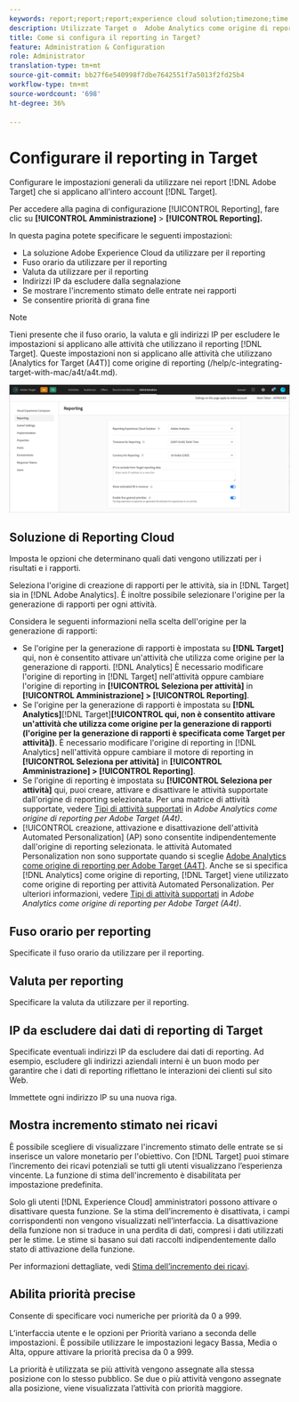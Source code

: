 ```yaml
---
keywords: report;report;report;experience cloud solution;timezone;time zone;currency;exclude IPs;Estimated lift in Revenue;Revenue;lift in Revenue;lift in Revenue;Experience Cloud solution;timezone;time zone;currency;exclude IPs;Estimated lift in Revenue;Revenue;lift in Revenue;lift in Revenue;fine-granised priority;fine-grased priority
description: Utilizzate Target o  Adobe Analytics come origine di reporting, specificate il fuso orario predefinito e il formato della valuta, aggiungete indirizzi IP da escludere dal reporting e altro ancora.
title: Come si configura il reporting in Target?
feature: Administration & Configuration
role: Administrator
translation-type: tm+mt
source-git-commit: bb27f6e540998f7dbe7642551f7a5013f2fd25b4
workflow-type: tm+mt
source-wordcount: '698'
ht-degree: 36%

---
```



# Configurare il reporting in Target

Configurare le impostazioni generali da utilizzare nei report [!DNL Adobe Target] che si applicano all&#39;intero account [!DNL Target].

Per accedere alla pagina di configurazione [!UICONTROL Reporting], fare clic su **[!UICONTROL Amministrazione]** > **[!UICONTROL Reporting].**

In questa pagina potete specificare le seguenti impostazioni:

* La soluzione Adobe Experience Cloud da utilizzare per il reporting
* Fuso orario da utilizzare per il reporting
* Valuta da utilizzare per il reporting
* Indirizzi IP da escludere dalla segnalazione
* Se mostrare l&#39;incremento stimato delle entrate nei rapporti
* Se consentire priorità di grana fine

>[!NOTE]
>
>Tieni presente che il fuso orario, la valuta e gli indirizzi IP per escludere le impostazioni si applicano alle attività che utilizzano il reporting [!DNL Target]. Queste impostazioni non si applicano alle attività che utilizzano [Analytics for Target (A4T)] come origine di reporting (/help/c-integrating-target-with-mac/a4t/a4t.md).

![Pagina di reporting](/help/administrating-target/assets/reporting.png)

## Soluzione di Reporting Cloud

Imposta le opzioni che determinano quali dati vengono utilizzati per i risultati e i rapporti.

Seleziona l&#39;origine di creazione di rapporti per le attività, sia in [!DNL Target] sia in [!DNL Adobe Analytics]. È inoltre possibile selezionare l&#39;origine per la generazione di rapporti per ogni attività.

Considera le seguenti informazioni nella scelta dell&#39;origine per la generazione di rapporti:

* Se l&#39;origine per la generazione di rapporti è impostata su **[!DNL Target]** qui, non è consentito attivare un&#39;attività che utilizza come origine per la generazione di rapporti. [!DNL Analytics] È necessario modificare l&#39;origine di reporting in [!DNL Target] nell&#39;attività oppure cambiare l&#39;origine di reporting in **[!UICONTROL Seleziona per attività]** in **[!UICONTROL Amministrazione] > [!UICONTROL Reporting]**.
* Se l&#39;origine per la generazione di rapporti è impostata su **[!DNL Analytics]**[!DNL Target]**[!UICONTROL qui, non è consentito attivare un&#39;attività che utilizza come origine per la generazione di rapporti (l&#39;origine per la generazione di rapporti è specificata come Target per attività])**. È necessario modificare l&#39;origine di reporting in [!DNL Analytics] nell&#39;attività oppure cambiare il motore di reporting in **[!UICONTROL Seleziona per attività]** in **[!UICONTROL Amministrazione] > [!UICONTROL Reporting]**.
* Se l&#39;origine di reporting è impostata su **[!UICONTROL Seleziona per attività]** qui, puoi creare, attivare e disattivare le attività supportate dall&#39;origine di reporting selezionata. Per una matrice di attività supportate, vedere [Tipi di attività supportati](/help/c-integrating-target-with-mac/a4t/a4t.md#section_F487896214BF4803AF78C552EF1669AA) in *Adobe Analytics come origine di reporting per  Adobe Target (A4t)*.
* [!UICONTROL  creazione, attivazione e disattivazione dell&#39;attività Automated Personalization] (AP) sono consentite indipendentemente dall&#39;origine di reporting selezionata.  le attività Automated Personalization non sono supportate quando si sceglie [ Adobe Analytics come origine di reporting per  Adobe Target (A4T)](/help/c-integrating-target-with-mac/a4t/a4t.md). Anche se si specifica [!DNL Analytics] come origine di reporting, [!DNL Target] viene utilizzato come origine di reporting per  attività Automated Personalization. Per ulteriori informazioni, vedere [Tipi di attività supportati](/help/c-integrating-target-with-mac/a4t/a4t.md#section_F487896214BF4803AF78C552EF1669AA) in *Adobe Analytics come origine di reporting per  Adobe Target (A4t)*.

## Fuso orario per reporting

Specificate il fuso orario da utilizzare per il reporting.

## Valuta per reporting

Specificare la valuta da utilizzare per il reporting.

## IP da escludere dai dati di reporting di Target

Specificate eventuali indirizzi IP da escludere dai dati di reporting. Ad esempio, escludere gli indirizzi aziendali interni è un buon modo per garantire che i dati di reporting riflettano le interazioni dei clienti sul sito Web.

Immettete ogni indirizzo IP su una nuova riga.

## Mostra incremento stimato nei ricavi

È possibile scegliere di visualizzare l&#39;incremento stimato delle entrate se si inserisce un valore monetario per l&#39;obiettivo. Con [!DNL Target] puoi stimare l’incremento dei ricavi potenziali se tutti gli utenti visualizzano l’esperienza vincente. La funzione di stima dell&#39;incremento è disabilitata per impostazione predefinita.

Solo gli utenti [!DNL Experience Cloud] amministratori possono attivare o disattivare questa funzione. Se la stima dell’incremento è disattivata, i campi corrispondenti non vengono visualizzati nell’interfaccia. La disattivazione della funzione non si traduce in una perdita di dati, compresi i dati utilizzati per le stime. Le stime si basano sui dati raccolti indipendentemente dallo stato di attivazione della funzione.

Per informazioni dettagliate, vedi [Stima dell’incremento dei ricavi](/help/administrating-target/r-target-account-preferences/estimating-lift-in-revenue.md).

## Abilita priorità precise

Consente di specificare voci numeriche per priorità da 0 a 999.

L’interfaccia utente e le opzioni per Priorità variano a seconda delle impostazioni. È possibile utilizzare le impostazioni legacy Bassa, Media o Alta, oppure attivare la priorità precisa da 0 a 999.

La priorità è utilizzata se più attività vengono assegnate alla stessa posizione con lo stesso pubblico. Se due o più attività vengono assegnate alla posizione, viene visualizzata l’attività con priorità maggiore.
